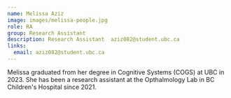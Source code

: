 ```yaml
---
name: Melissa Aziz
image: images/melissa-people.jpg
role: RA
group: Research Assistant  
description: Research Assistant  aziz082@student.ubc.ca
links:
  email: aziz082@student.ubc.ca
---
```


Melissa graduated from her degree in Cognitive Systems (COGS) at UBC in 2023. She has been a research assistant at the Opthalmology Lab in BC Children's Hospital since 2021. 

